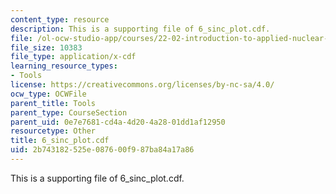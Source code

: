 ```yaml
---
content_type: resource
description: This is a supporting file of 6_sinc_plot.cdf.
file: /ol-ocw-studio-app/courses/22-02-introduction-to-applied-nuclear-physics-spring-2012/2b743182525e087600f987ba84a17a86_6_sinc_plot.cdf
file_size: 10383
file_type: application/x-cdf
learning_resource_types:
- Tools
license: https://creativecommons.org/licenses/by-nc-sa/4.0/
ocw_type: OCWFile
parent_title: Tools
parent_type: CourseSection
parent_uid: 0e7e7681-cd4a-4d20-4a28-01dd1af12950
resourcetype: Other
title: 6_sinc_plot.cdf
uid: 2b743182-525e-0876-00f9-87ba84a17a86
---
```

This is a supporting file of 6_sinc_plot.cdf.